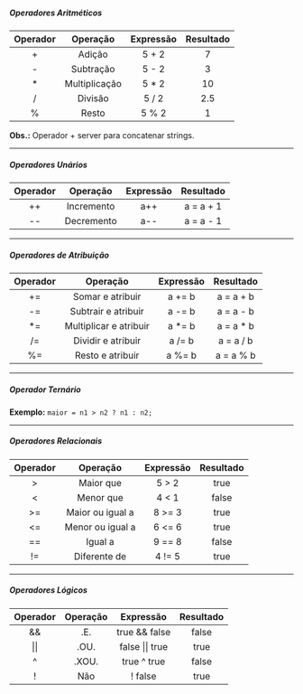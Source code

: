 
##### Operadores Aritméticos
|Operador| Operação | Expressão | Resultado |
|:--:|:--:|:--:|:--:|
|+| Adição | 5 + 2 | 7 |
|-| Subtração| 5 - 2 | 3
|\*| Multiplicação | 5 \* 2| 10|
|\/| Divisão| 5 \/ 2| 2.5 |
| %| Resto| 5 % 2|1|

**Obs.:** Operador + server para concatenar strings.

***
##### Operadores Unários
|Operador| Operação | Expressão | Resultado |
|:--:|:--:|:--:|:--:|
|++| Incremento| a++ | a = a + 1|
|--|Decremento| a-- | a = a - 1|

***
##### Operadores de Atribuição
|Operador| Operação | Expressão | Resultado |
|:--:|:--:|:--:|:--:|
|+=| Somar e atribuir| a += b | a = a + b|
|-=|Subtrair e atribuir| a -= b| a = a - b |
|\*=|Multiplicar e atribuir| a \*= b| a = a \* b |
|\/=|Dividir e atribuir| a \/= b| a = a \/ b |
|%=|Resto e atribuir| a %= b| a = a % b |

***
##### Operador Ternário

**Exemplo:**  `maior = n1 > n2 ? n1 : n2;`

***
##### Operadores Relacionais
|Operador| Operação | Expressão | Resultado |
|:--:|:--:|:--:|:--:|
|>| Maior que| 5 > 2 | true |
|<| Menor que| 4 < 1 | false |
|>=| Maior ou igual a| 8 >= 3 | true |
|<=| Menor ou igual a | 6 <= 6 | true |
|\=\=| Igual a | 9 == 8 | false |
|\!\=| Diferente de| 4 != 5 | true |

***
##### Operadores Lógicos
|Operador| Operação | Expressão | Resultado |
|:--:|:--:|:--:|:--:|
|&&| .E.| true && false| false |
|\|\|| .OU.| false \|\| true | true |
|^| .XOU.| true ^ true | false |
|!| Não | ! false | true |




